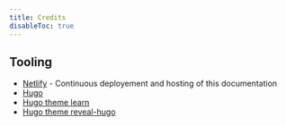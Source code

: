 ```yaml
---
title: Credits
disableToc: true
---
```


## Tooling

* [Netlify](https://www.netlify.com) - Continuous deployement and hosting of this documentation
* [Hugo](https://gohugo.io/)
* [Hugo theme learn](https://github.com/matcornic/hugo-theme-learn)
* [Hugo theme reveal-hugo](https://github.com/dzello/reveal-hugo)

